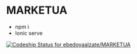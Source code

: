 # MARKETUA

- npm i
- Ionic serve

[![Codeship Status for ebedoyaalzate/MARKETUA](https://app.codeship.com/projects/f7b67300-cd93-0137-9262-36d20f9c8e15/status?branch=master)](https://app.codeship.com/projects/368689)

